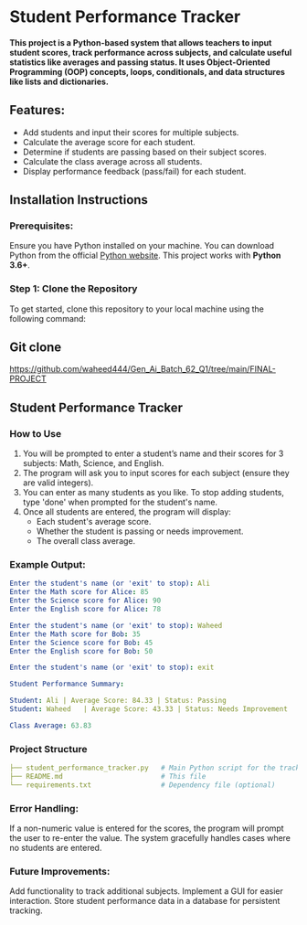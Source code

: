 # Student Performance Tracker

#### This project is a Python-based system that allows teachers to input student scores, track performance across subjects, and calculate useful statistics like averages and passing status. It uses Object-Oriented Programming (OOP) concepts, loops, conditionals, and data structures like lists and dictionaries.

## Features:

- Add students and input their scores for multiple subjects.
- Calculate the average score for each student.
- Determine if students are passing based on their subject scores.
- Calculate the class average across all students.
- Display performance feedback (pass/fail) for each student.

## Installation Instructions

### Prerequisites:
Ensure you have Python installed on your machine. You can download Python from the official [Python website](https://www.python.org/downloads/). This project works with **Python 3.6+**.

### Step 1: Clone the Repository
To get started, clone this repository to your local machine using the following command:

## Git clone
 https://github.com/waheed444/Gen_Ai_Batch_62_Q1/tree/main/FINAL-PROJECT

## Student Performance Tracker

### How to Use
1. You will be prompted to enter a student’s name and their scores for 3 subjects: Math, Science, and English.
2. The program will ask you to input scores for each subject (ensure they are valid integers).
3. You can enter as many students as you like. To stop adding students, type 'done' when prompted for the student's name.
4. Once all students are entered, the program will display:
   - Each student's average score.
   - Whether the student is passing or needs improvement.
   - The overall class average.

### Example Output:
```yaml
Enter the student's name (or 'exit' to stop): Ali
Enter the Math score for Alice: 85
Enter the Science score for Alice: 90
Enter the English score for Alice: 78

Enter the student's name (or 'exit' to stop): Waheed
Enter the Math score for Bob: 35
Enter the Science score for Bob: 45
Enter the English score for Bob: 50

Enter the student's name (or 'exit' to stop): exit

Student Performance Summary:

Student: Ali | Average Score: 84.33 | Status: Passing
Student: Waheed   | Average Score: 43.33 | Status: Needs Improvement

Class Average: 63.83
```
### Project Structure

```yaml
├── student_performance_tracker.py   # Main Python script for the tracker
├── README.md                        # This file
└── requirements.txt                 # Dependency file (optional)

```
### Error Handling:
If a non-numeric value is entered for the scores, the program will prompt the user to re-enter the value.
The system gracefully handles cases where no students are entered.
### Future Improvements:
Add functionality to track additional subjects.
Implement a GUI for easier interaction.
Store student performance data in a database for persistent tracking.